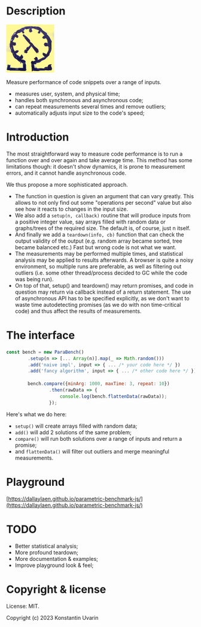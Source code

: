 # Description

![project logo](docs/img/parametric-benchmark.png)

Measure performance of code snippets over a range of inputs.

* measures user, system, and physical time;
* handles both synchronous and asynchronous code;
* can repeat measurements several times and remove outliers;
* automatically adjusts input size to the code's speed;

# Introduction

The most straightforward way to measure code performance is to run a function over and over again and take average time. This method has some limitations though: it doesn't show dynamics, it is prone to measurement errors, and it cannot handle asynchronous code.

We thus propose a more sophisticated approach.

* The function in question is given an argument that can vary greatly. This allows to not only find out some "operations per second" value but also see how it reacts to changes in the input size.
* We also add a `setup(n, callback)` routine that will produce inputs from a positive integer value, say arrays filled with random data or graphs/trees of the required size. The default is, of course, just n itself.
* And finally we add a `teardown(info, cb)` function that can check the output validity of the output (e.g. random array became sorted, tree became balanced etc.) Fast but wrong code is not what we want. 
* The measurements may be performed multiple times, and statistical analysis may be applied to results afterwards. A browser is quite a noisy environment, so multiple runs are preferable, as well as filtering out outliers (i.e. some other thread/process decided to GC while the code was being run).
* On top of that, setup() and teardown() may return promises, and code in question may return via callback instead of a return statement. The use of asynchronous API has to be specified explicitly, as we don't want to waste time autodetecting promises (as we do with non time-critical code) and thus affect the results of measurements.

# The interface

```javascript
const bench = new ParaBench()
        .setup(n => [... Array(n)].map(_ => Math.random()))
        .add('naive impl', input => { ... /* your code here */ })
        .add('fancy algorithm', input => { ... /* other code here */ });

        bench.compare({minArg: 1000, maxTime: 3, repeat: 10})
                .then(rawData => {
                    console.log(bench.flattenData(rawData));
                });
```

Here's what we do here:

* `setup()` will create arrays filled with random data;
* `add()` will add 2 solutions of the same problem;
* `compare()` will run both solutions over a range of inputs and return a promise;
* and `flattenData()` will filter out outliers and merge meaningful measurements.

# Playground

[https://dallaylaen.github.io/parametric-benchmark-js/](https://dallaylaen.github.io/parametric-benchmark-js/)

# TODO

* Better statistical analysis;
* More profound teardown;
* More documentation & examples;
* Improve playground look & feel;

# Copyright & license

License: MIT.

Copyright (c) 2023 Konstantin Uvarin
